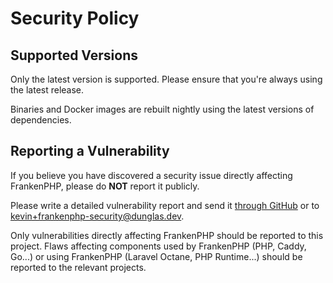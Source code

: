 # Security Policy

## Supported Versions

Only the latest version is supported.
Please ensure that you're always using the latest release.

Binaries and Docker images are rebuilt nightly using the latest versions of dependencies.

## Reporting a Vulnerability

If you believe you have discovered a security issue directly affecting FrankenPHP,
please do **NOT** report it publicly.

Please write a detailed vulnerability report and send it [through GitHub](https://github.com/golang/go/issues/57786) or to [kevin+frankenphp-security@dunglas.dev](mailto:kevin+frankenphp-security@dunglas.dev?subject=Security%20issue%20affecting%20FrankenPHP).

Only vulnerabilities directly affecting FrankenPHP should be reported to this project.
Flaws affecting components used by FrankenPHP (PHP, Caddy, Go...) or using FrankenPHP (Laravel Octane, PHP Runtime...) should be reported to the relevant projects.
